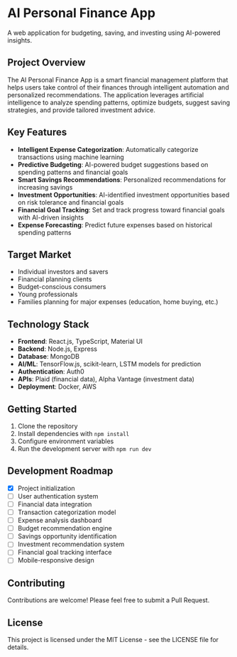 # AI Personal Finance App

A web application for budgeting, saving, and investing using AI-powered insights.

## Project Overview

The AI Personal Finance App is a smart financial management platform that helps users take control of their finances through intelligent automation and personalized recommendations. The application leverages artificial intelligence to analyze spending patterns, optimize budgets, suggest saving strategies, and provide tailored investment advice.

## Key Features

- **Intelligent Expense Categorization**: Automatically categorize transactions using machine learning
- **Predictive Budgeting**: AI-powered budget suggestions based on spending patterns and financial goals
- **Smart Savings Recommendations**: Personalized recommendations for increasing savings
- **Investment Opportunities**: AI-identified investment opportunities based on risk tolerance and financial goals
- **Financial Goal Tracking**: Set and track progress toward financial goals with AI-driven insights
- **Expense Forecasting**: Predict future expenses based on historical spending patterns

## Target Market

- Individual investors and savers
- Financial planning clients
- Budget-conscious consumers
- Young professionals
- Families planning for major expenses (education, home buying, etc.)

## Technology Stack

- **Frontend**: React.js, TypeScript, Material UI
- **Backend**: Node.js, Express
- **Database**: MongoDB
- **AI/ML**: TensorFlow.js, scikit-learn, LSTM models for prediction
- **Authentication**: Auth0
- **APIs**: Plaid (financial data), Alpha Vantage (investment data)
- **Deployment**: Docker, AWS

## Getting Started

1. Clone the repository
2. Install dependencies with `npm install`
3. Configure environment variables
4. Run the development server with `npm run dev`

## Development Roadmap

- [x] Project initialization
- [ ] User authentication system
- [ ] Financial data integration
- [ ] Transaction categorization model
- [ ] Expense analysis dashboard
- [ ] Budget recommendation engine
- [ ] Savings opportunity identification
- [ ] Investment recommendation system
- [ ] Financial goal tracking interface
- [ ] Mobile-responsive design

## Contributing

Contributions are welcome! Please feel free to submit a Pull Request.

## License

This project is licensed under the MIT License - see the LICENSE file for details.